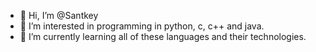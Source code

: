 - 👋 Hi, I’m @Santkey
- 👀 I’m interested in programming in python, c, c++ and java.
- 🌱 I’m currently learning all of these languages and their technologies.

<!---
Santkey/Santkey is a ✨ special ✨ repository because its `README.md` (this file) appears on your GitHub profile.
You can click the Preview link to take a look at your changes.
--->
